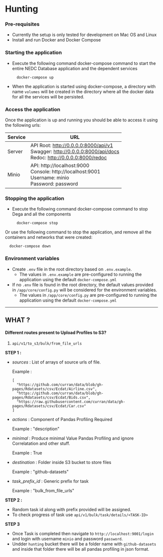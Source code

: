 # Hunting

### Pre-requisites

- Currently the setup is only tested for development on Mac OS and Linux
- Install and run Docker and Docker Compose

### Starting the application

- Execute the following command docker-compose command to start the entire NEDC Database application and the dependent services

  ```
    docker-compose up
  ```

- When the application is started using docker-compose, a directory with name `volumes` will be created in the directory where all the docker data for all the services will be persisted.

### Access the application

Once the application is up and running you should be able to access it using the following urls:

| Service | URL |
|--|--|
| Server | API Root: http://0.0.0.0:8000/api/v1 <br> Swagger: http://0.0.0.0:8000/api/docs <br> Redoc: http://0.0.0.0:8000/redoc|
| Minio | API: http://localhost:9000 <br> Console: http://localhost:9001 <br> Username: minio <br> Password: password|


### Stopping the application

- Execute the following command docker-compose command to stop Dega and all the components

  ```
    docker-compose stop
  ```

Or use the following command to stop the application, and remove all the containers and networks that were created:

  ```
    docker-compose down
  ```

### Environment variables

- Create `.env` file in the root directory based on `.env.example`. 
    - The values in `.env.example` are pre-configured to running the application using the default `docker-compose.yml`
- If no `.env` file is found in the root directory, the default values provided in `/app/core/config.py` will be considered for the environment variables.
    - The values in `/app/core/config.py` are pre-configured to running the application using the default `docker-compose.yml`

---------

## WHAT ? 

#### Different routes present to Upload Profiles to S3? 

1. `api/v1/to_s3/bulk/from_file_urls` 

  **STEP 1 :**

 - *sources* : List of arrays of source urls of file.

    Example : 
      ```
      [
        "https://github.com/curran/data/blob/gh-pages/Rdatasets/csv/Ecdat/Airline.csv",
        "https://github.com/curran/data/blob/gh-pages/Rdatasets/csv/Ecdat/Bids.csv",
        "https://raw.githubusercontent.com/curran/data/gh-pages/Rdatasets/csv/Ecdat/Car.csv"
      ]
      ```
- *actions* : Component of Pandas Profiling Required  

    Example : "description"
  
- *minimal* : Produce minimal Value Pandas Profiling and ignore Correlatation and other stuff.

    Example : True

- *destination* : Folder inside S3 bucket to store files 

    Example : "github-datasets"

- *task_prefix_id* : Generic prefix for task 

    Example : "bulk_from_file_urls"

**STEP 2 :**

- Random task id along with prefix provided will be assigned.
- To check progress of task use `api/v1/bulk/task/details/<TASK-ID>` 

**STEP 3** 

- Once Task is completed then navigate to `http://localhost:9001/login` and login with username  `minio` and password `password`.
- Undder `hunting` bucket there will be a folder name with `github-datasets` and inside that folder there will be all pandas profiling in json format.
